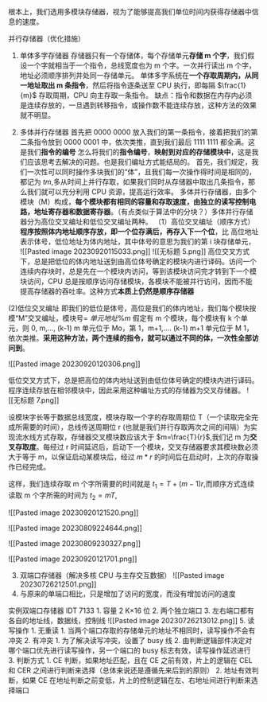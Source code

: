 根本上，我们选用多模块存储器，视为了能够提高我们单位时间内获得存储器中信息的速度。

并行存储器（优化措施）


1. 单体多字存储器
	存储器只有一个存储体，每个存储单元**存储 m 个字**，我们假设一个字就相当于一个指令，总线宽度也为 m 个字。一次并行读出 m 个字，地址必须顺序排列并处同一存储单元。
	单体多字系统在**一个存取周期内，从同一地址取出 m 条指令**，然后将指令逐条送至 CPU 执行，即每隔 $\frac{1}{m}$ 存取周期，CPU 向主存取一条指令。
	缺点：指令和数据在内存内必须是连续存放的，一旦遇到转移指令，或操作数不能连续存放，这种方法的效果就不明显。

2. 多体并行存储器
	首先把 0000 0000 放入我们的第一条指令，接着把我们的第二条指令放到 0000 0001 中，依次类推，直到我们最后 1111 1111 都全满。这是我们**指令的编号**
	怎么将我们的**指令编号**，**映射到对应的存储模块中**，这是我们应该思考去解决的问题。也是我们编址方式能结局的。
	首先，我们规定，我们一次性可以同时操作多块我们的“体”，且我们每一次操作得时间是相同的，都记为 $tm$,多从时间上并行存取，如果我们同时从存储器中取出几条指令，那么我们就可以充分利用 CPU 资源，提高运行效率。
	多体并行存储器，由多个模块（M）构成，**每个模块都有相同的容量和存取速度，由独立的读写控制电路，地址寄存器和数据寄存器**。（有点类似于算法中的分块？）多体并行存储器分为高位交叉编址和低位交叉编址两种。
（1）高位交叉编址（顺序方式）
	**程序按照体内地址顺序存放，即一个位存满后，再存入下一个位**，比
	高位地址表示体号，低位地址为体内地址，其中体号的意思为我们的第 i 块存储单元，
![[Pasted image 20230920115033.png]]
![[无标题 5.png]]
高位交叉方式下，总是把低位的体内地址送到由高位体号确定的模块内进行译码。访问一个连续内存块时，总是先在一个模块内访问，等到该模块访问完才转到下一个模块访问，CPU 总是按顺序访问存储模块，各模块不能被并行访问，因而不能提高存储器的吞吐率。这种方式**本质上仍然是顺序存储器**

(2)低位交叉编址
即我们的低位是体号，高位是我们的体内地址，我们每个模块按模“M”交叉编址，模块号= $单元地址 \% m$ 假定有 m 个模块，每个模块有 k 个单元，则 0, m,..., (k-1) m 单元位于 Mo，第 1，m+1,.... (k-1) m+1 单元位于 M 1，依次类推。**采用这种方法，两个连续的指令，就可以通过不同的体，一次性全部访问到**。

![[Pasted image 20230920120306.png]]

低位交叉方式下，总是把高位的体内地址送到由低位体号确定的模块内进行译码。程序连续存放在相邻模块中，因此采用这种编址方式的存储器为交叉存储器。
![[无标题 7.png]]


设模块字长等于数据总线宽度，模块存取一个字的存取周期位 T（一个读取完全完成所需要的时间），总线传送周期位 r (也就是我们并行存取两次之间的间隔）为实现流水线方式存取，存储器交叉模块数应该大于 $m=\frac{T}{r}$,我们记 m 为**交叉存取度**。每经过 r 时间延迟后，启动下一个模块，交叉存储器要求其模块数必须大于等于 m，以保证启动某模块后，经过 $m*r$ 的时间后在启动时，上次的存取操作已经完成。

这样，我们连续存取 m 个字所需要的时间就是
$t_{1}=T+(m-1)r$,而顺序方式连续读取 m 个字所需的时间为 $t_{2}=mT$,

![[Pasted image 20230920121520.png]]


![[Pasted image 20230809224644.png]]


![[Pasted image 20230809230327.png]]

![[Pasted image 20230920121701.png]]







3. 双端口存储器（解决多核 CPU 与主存交互数据）
![[Pasted image 20230726212501.png]]
2. 与原来的单端口相比，只是增加了访问的宽度，而没有增加访问的速度

实例双端口存储器 IDT 7133
		1. 容量 2 K×16 位
		2. 两个独立端口
		3. 左右端口都有各自的地址线，数据线，控制线
![[Pasted image 20230726213012.png]]
		5. 读写操作
			1. 无重读
				1. 当两个端口存取的存储单元的地址不相同时，读写操作不会有冲突
			2. 有冲突
				1. 为了解决读写冲突，设置了 busy 线
				2. 由判断逻辑部件决定对哪个端口优先进行读写操作，另一个端口的 busy 标志有效，读写操作延迟进行
			3. 判断方式
				1. CE 判断，如果地址匹配，且在 CE 之前有效，片上的逻辑在 CEL 和 CER 之间进行判断来选择（总体来说还是遵循先来后到的原则）
				2. 地址有效判断，如果 CE 在地址判断之前变低，片上的控制逻辑在左、右地址间进行判断来选择端口
